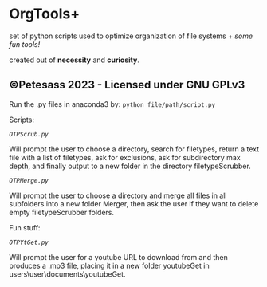 # OrgTools+
set of python scripts used to optimize organization of file systems + *some fun tools!*

created out of __necessity__ and __curiosity__.

__**©Petesass 2023 - Licensed under GNU GPLv3**__
-----------------------------------------

Run the .py files in anaconda3 by: ```python file/path/script.py```

Scripts:

*```OTPScrub.py```*

Will prompt the user to choose a directory, search for filetypes, return a text file with a list of filetypes, ask for exclusions, ask for subdirectory max depth, and finally output to a new folder in the directory filetypeScrubber.

*```OTPMerge.py```*

Will prompt the user to choose a directory and merge all files in all subfolders into a new folder Merger, then ask the user if they want to delete empty filetypeScrubber folders.

Fun stuff:

*```OTPYtGet.py```*

Will prompt the user for a youtube URL to download from and then produces a .mp3 file, placing it in a new folder youtubeGet in users\user\documents\youtubeGet.
